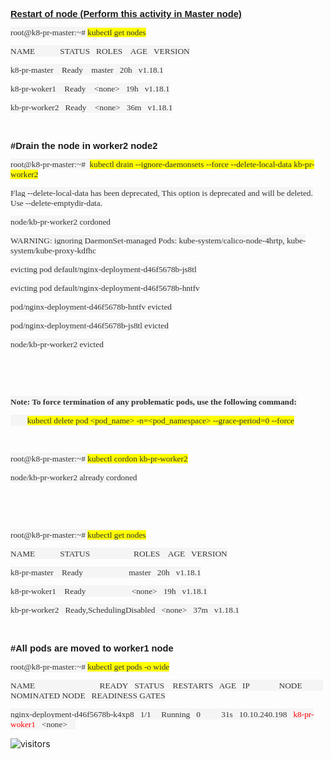 <p><span style="font-size:11pt"><span style="font-family:Calibri,sans-serif"><strong><u>Restart of node (Perform this activity in Master node)</u></strong></span></span></p>

<p><span style="background-color:whitesmoke"><span style="font-size:11pt"><span style="background-color:whitesmoke"><span style="font-family:Calibri,sans-serif"><span style="font-size:10.0pt"><span style="font-family:Consolas"><span style="color:#333333">root@k8-pr-master:~# <span style="background-color:yellow">kubectl get nodes</span></span></span></span></span></span></span></span></p>

<p><span style="background-color:whitesmoke"><span style="font-size:11pt"><span style="background-color:whitesmoke"><span style="font-family:Calibri,sans-serif"><span style="font-size:10.0pt"><span style="font-family:Consolas"><span style="color:#333333">NAME&nbsp;&nbsp;&nbsp;&nbsp;&nbsp;&nbsp;&nbsp;&nbsp;&nbsp;&nbsp;&nbsp; STATUS&nbsp;&nbsp; ROLES&nbsp;&nbsp;&nbsp; AGE&nbsp;&nbsp; VERSION</span></span></span></span></span></span></span></p>

<p><span style="background-color:whitesmoke"><span style="font-size:11pt"><span style="background-color:whitesmoke"><span style="font-family:Calibri,sans-serif"><span style="font-size:10.0pt"><span style="font-family:Consolas"><span style="color:#333333">k8-pr-master&nbsp;&nbsp;&nbsp; Ready&nbsp;&nbsp;&nbsp; master&nbsp;&nbsp; 20h&nbsp;&nbsp; v1.18.1</span></span></span></span></span></span></span></p>

<p><span style="background-color:whitesmoke"><span style="font-size:11pt"><span style="background-color:whitesmoke"><span style="font-family:Calibri,sans-serif"><span style="font-size:10.0pt"><span style="font-family:Consolas"><span style="color:#333333">k8-pr-woker1&nbsp;&nbsp;&nbsp; Ready&nbsp;&nbsp;&nbsp; &lt;none&gt;&nbsp;&nbsp; 19h&nbsp;&nbsp; v1.18.1</span></span></span></span></span></span></span></p>

<p><span style="background-color:whitesmoke"><span style="font-size:11pt"><span style="background-color:whitesmoke"><span style="font-family:Calibri,sans-serif"><span style="font-size:10.0pt"><span style="font-family:Consolas"><span style="color:#333333">kb-pr-worker2&nbsp;&nbsp; Ready&nbsp;&nbsp;&nbsp; &lt;none&gt;&nbsp;&nbsp; 36m&nbsp;&nbsp; v1.18.1</span></span></span></span></span></span></span></p>

<p>&nbsp;</p>

<p><strong><span style="font-size:11pt"><span style="font-family:Calibri,sans-serif">#Drain the node in worker2 node2</span></span></strong></p>

<p><span style="background-color:whitesmoke"><span style="font-size:11pt"><span style="background-color:whitesmoke"><span style="font-family:Calibri,sans-serif"><span style="font-size:10.0pt"><span style="font-family:Consolas"><span style="color:#333333">root@k8-pr-master:~#&nbsp; <span style="background-color:yellow">kubectl drain --ignore-daemonsets --force --delete-local-data kb-pr-worker2</span></span></span></span></span></span></span></span></p>

<p><span style="background-color:whitesmoke"><span style="font-size:11pt"><span style="background-color:whitesmoke"><span style="font-family:Calibri,sans-serif"><span style="font-size:10.0pt"><span style="font-family:Consolas"><span style="color:#333333">Flag --delete-local-data has been deprecated, This option is deprecated and will be deleted. Use --delete-emptydir-data.</span></span></span></span></span></span></span></p>

<p><span style="background-color:whitesmoke"><span style="font-size:11pt"><span style="background-color:whitesmoke"><span style="font-family:Calibri,sans-serif"><span style="font-size:10.0pt"><span style="font-family:Consolas"><span style="color:#333333">node/kb-pr-worker2 cordoned</span></span></span></span></span></span></span></p>

<p><span style="background-color:whitesmoke"><span style="font-size:11pt"><span style="background-color:whitesmoke"><span style="font-family:Calibri,sans-serif"><span style="font-size:10.0pt"><span style="font-family:Consolas"><span style="color:#333333">WARNING: ignoring DaemonSet-managed Pods: kube-system/calico-node-4hrtp, kube-system/kube-proxy-kdfhc</span></span></span></span></span></span></span></p>

<p><span style="background-color:whitesmoke"><span style="font-size:11pt"><span style="background-color:whitesmoke"><span style="font-family:Calibri,sans-serif"><span style="font-size:10.0pt"><span style="font-family:Consolas"><span style="color:#333333">evicting pod default/nginx-deployment-d46f5678b-js8tl</span></span></span></span></span></span></span></p>

<p><span style="background-color:whitesmoke"><span style="font-size:11pt"><span style="background-color:whitesmoke"><span style="font-family:Calibri,sans-serif"><span style="font-size:10.0pt"><span style="font-family:Consolas"><span style="color:#333333">evicting pod default/nginx-deployment-d46f5678b-hntfv</span></span></span></span></span></span></span></p>

<p><span style="background-color:whitesmoke"><span style="font-size:11pt"><span style="background-color:whitesmoke"><span style="font-family:Calibri,sans-serif"><span style="font-size:10.0pt"><span style="font-family:Consolas"><span style="color:#333333">pod/nginx-deployment-d46f5678b-hntfv evicted</span></span></span></span></span></span></span></p>

<p><span style="background-color:whitesmoke"><span style="font-size:11pt"><span style="background-color:whitesmoke"><span style="font-family:Calibri,sans-serif"><span style="font-size:10.0pt"><span style="font-family:Consolas"><span style="color:#333333">pod/nginx-deployment-d46f5678b-js8tl evicted</span></span></span></span></span></span></span></p>

<p><span style="background-color:whitesmoke"><span style="font-size:11pt"><span style="background-color:whitesmoke"><span style="font-family:Calibri,sans-serif"><span style="font-size:10.0pt"><span style="font-family:Consolas"><span style="color:#333333">node/kb-pr-worker2 evicted</span></span></span></span></span></span></span></p>

<p>&nbsp;</p>

<p>&nbsp;</p>

<p><strong><span style="background-color:whitesmoke"><span style="font-size:11pt"><span style="background-color:whitesmoke"><span style="font-family:Calibri,sans-serif"><span style="font-size:10.0pt"><span style="font-family:Consolas"><span style="color:#333333">Note: To force termination of any problematic pods, use the following command:</span></span></span></span></span></span></span></strong></p>

<p><span style="background-color:whitesmoke"><span style="font-size:11pt"><span style="background-color:whitesmoke"><span style="font-family:Calibri,sans-serif"><span style="font-size:10.0pt"><span style="font-family:Consolas"><span style="color:#333333">&nbsp;&nbsp; &nbsp;&nbsp;&nbsp; &nbsp;<span style="background-color:yellow">kubectl delete pod &lt;pod_name&gt; -n=&lt;pod_namespace&gt; --grace-period=0 --force</span></span></span></span></span></span></span></span></p>

<p>&nbsp;</p>

<p><span style="background-color:whitesmoke"><span style="font-size:11pt"><span style="background-color:whitesmoke"><span style="font-family:Calibri,sans-serif"><span style="font-size:10.0pt"><span style="font-family:Consolas"><span style="color:#333333">root@k8-pr-master:~# <span style="background-color:yellow">kubectl cordon kb-pr-worker2</span></span></span></span></span></span></span></span></p>

<p><span style="background-color:whitesmoke"><span style="font-size:11pt"><span style="background-color:whitesmoke"><span style="font-family:Calibri,sans-serif"><span style="font-size:10.0pt"><span style="font-family:Consolas"><span style="color:#333333">node/kb-pr-worker2 already cordoned</span></span></span></span></span></span></span></p>

<p>&nbsp;</p>

<p>&nbsp;</p>

<p><span style="background-color:whitesmoke"><span style="font-size:11pt"><span style="background-color:whitesmoke"><span style="font-family:Calibri,sans-serif"><span style="font-size:10.0pt"><span style="font-family:Consolas"><span style="color:#333333">root@k8-pr-master:~# <span style="background-color:yellow">kubectl get nodes</span></span></span></span></span></span></span></span></p>

<p><span style="background-color:whitesmoke"><span style="font-size:11pt"><span style="background-color:whitesmoke"><span style="font-family:Calibri,sans-serif"><span style="font-size:10.0pt"><span style="font-family:Consolas"><span style="color:#333333">NAME&nbsp;&nbsp;&nbsp;&nbsp;&nbsp;&nbsp;&nbsp;&nbsp;&nbsp;&nbsp;&nbsp; STATUS&nbsp;&nbsp;&nbsp;&nbsp;&nbsp;&nbsp;&nbsp;&nbsp;&nbsp;&nbsp;&nbsp;&nbsp;&nbsp;&nbsp;&nbsp;&nbsp;&nbsp;&nbsp;&nbsp;&nbsp; ROLES&nbsp;&nbsp;&nbsp; AGE&nbsp;&nbsp; VERSION</span></span></span></span></span></span></span></p>

<p><span style="background-color:whitesmoke"><span style="font-size:11pt"><span style="background-color:whitesmoke"><span style="font-family:Calibri,sans-serif"><span style="font-size:10.0pt"><span style="font-family:Consolas"><span style="color:#333333">k8-pr-master&nbsp;&nbsp;&nbsp; Ready&nbsp;&nbsp;&nbsp;&nbsp;&nbsp;&nbsp;&nbsp;&nbsp;&nbsp;&nbsp;&nbsp;&nbsp;&nbsp;&nbsp;&nbsp;&nbsp;&nbsp;&nbsp;&nbsp;&nbsp;&nbsp; master&nbsp;&nbsp; 20h&nbsp;&nbsp; v1.18.1</span></span></span></span></span></span></span></p>

<p><span style="background-color:whitesmoke"><span style="font-size:11pt"><span style="background-color:whitesmoke"><span style="font-family:Calibri,sans-serif"><span style="font-size:10.0pt"><span style="font-family:Consolas"><span style="color:#333333">k8-pr-woker1&nbsp;&nbsp;&nbsp; Ready&nbsp;&nbsp;&nbsp;&nbsp;&nbsp;&nbsp;&nbsp;&nbsp;&nbsp;&nbsp;&nbsp;&nbsp;&nbsp;&nbsp;&nbsp;&nbsp;&nbsp;&nbsp;&nbsp;&nbsp;&nbsp; &lt;none&gt;&nbsp;&nbsp; 19h&nbsp;&nbsp; v1.18.1</span></span></span></span></span></span></span></p>

<p><span style="background-color:whitesmoke"><span style="font-size:11pt"><span style="background-color:whitesmoke"><span style="font-family:Calibri,sans-serif"><span style="font-size:10.0pt"><span style="font-family:Consolas"><span style="color:#333333">kb-pr-worker2&nbsp;&nbsp; Ready,SchedulingDisabled&nbsp;&nbsp; &lt;none&gt;&nbsp;&nbsp; 37m&nbsp;&nbsp; v1.18.1</span></span></span></span></span></span></span></p>

<p>&nbsp;</p>

<p><strong><span style="font-size:11pt"><span style="font-family:Calibri,sans-serif">#All pods are moved to worker1 node</span></span></strong></p>

<p><span style="background-color:whitesmoke"><span style="font-size:11pt"><span style="background-color:whitesmoke"><span style="font-family:Calibri,sans-serif"><span style="font-size:10.0pt"><span style="font-family:Consolas"><span style="color:#333333">root@k8-pr-master:~# <span style="background-color:yellow">kubectl get pods -o wide</span></span></span></span></span></span></span></span></p>

<p><span style="background-color:whitesmoke"><span style="font-size:11pt"><span style="background-color:whitesmoke"><span style="font-family:Calibri,sans-serif"><span style="font-size:10.0pt"><span style="font-family:Consolas"><span style="color:#333333">NAME&nbsp;&nbsp;&nbsp;&nbsp;&nbsp;&nbsp;&nbsp;&nbsp;&nbsp;&nbsp;&nbsp;&nbsp;&nbsp;&nbsp;&nbsp;&nbsp;&nbsp;&nbsp;&nbsp;&nbsp;&nbsp;&nbsp;&nbsp;&nbsp;&nbsp;&nbsp;&nbsp;&nbsp;&nbsp;&nbsp; READY&nbsp;&nbsp; STATUS&nbsp;&nbsp;&nbsp; RESTARTS&nbsp;&nbsp; AGE&nbsp;&nbsp; IP&nbsp;&nbsp;&nbsp;&nbsp;&nbsp;&nbsp;&nbsp;&nbsp;&nbsp;&nbsp;&nbsp;&nbsp;&nbsp; NODE&nbsp;&nbsp;&nbsp;&nbsp;&nbsp;&nbsp;&nbsp;&nbsp;&nbsp;&nbsp; NOMINATED NODE&nbsp;&nbsp; READINESS GATES</span></span></span></span></span></span></span></p>

<p><span style="background-color:whitesmoke"><span style="font-size:11pt"><span style="background-color:whitesmoke"><span style="font-family:Calibri,sans-serif"><span style="font-size:10.0pt"><span style="font-family:Consolas"><span style="color:#333333">nginx-deployment-d46f5678b-k4xp8&nbsp;&nbsp; 1/1&nbsp;&nbsp;&nbsp;&nbsp; Running&nbsp;&nbsp; 0&nbsp;&nbsp;&nbsp;&nbsp;&nbsp;&nbsp;&nbsp;&nbsp;&nbsp; 31s&nbsp;&nbsp; 10.10.240.198&nbsp;&nbsp; </span></span></span><span style="font-size:10.0pt"><span style="font-family:Consolas"><span style="color:red">k8-pr-woker1&nbsp;&nbsp; </span></span></span><span style="font-size:10.0pt"><span style="font-family:Consolas"><span style="color:#333333">&lt;none&gt;&nbsp;&nbsp;&nbsp;&nbsp

 ![visitors](https://visitor-badge.glitch.me/badge?page_id=rajkumarrt.visitor-badge)

